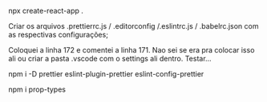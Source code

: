 npx create-react-app .

Criar os arquivos .prettierrc.js / .editorconfig /.eslintrc.js / .babelrc.json
com as respectivas configurações;

Coloquei a linha 172 e comentei a linha 171. Nao sei se era pra colocar isso ali
ou criar a pasta .vscode com o settings ali dentro. Testar...

npm i -D prettier eslint-plugin-prettier eslint-config-prettier

npm i prop-types
